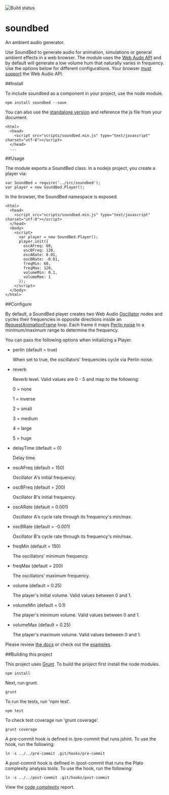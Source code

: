 ![Build status](https://travis-ci.org/vinceallenvince/soundbed.svg?branch=master)

# soundbed

An ambient audio generator.

Use SoundBed to generate audio for animation, simulations or general ambient effects in a web browser. The module uses the [Web Audo API](http://webaudio.github.io/web-audio-api/) and by default will generate a low volume hum that naturally varies in frequency. Use the options below for different configurations. Your browser [must support](http://caniuse.com/#feat=audio-api) the Web Audio API.

##Install

To include soundbed as a component in your project, use the node module.

```
npm install soundbed --save
```

You can also use the [standalone version](https://github.com/vinceallenvince/soundbed/releases/latest) and reference the js file from your document.

```
<html>
  <head>
    <script src="scripts/soundbed.min.js" type="text/javascript" charset="utf-8"></script>
  </head>
  ...
```

##Usage

The module exports a SoundBed class. In a nodejs project, you create a player via:

```
var SoundBed = require('../src/soundbed');
var player = new SoundBed.Player();
```

In the browser, the SoundBed namespace is exposed.

```
<html>
  <head>
    <script src="scripts/soundbed.min.js" type="text/javascript" charset="utf-8"></script>
  </head>
  <body>
    <script>
      var player = new SoundBed.Player();
      player.init({
        oscAFreq: 60,
        oscBFreq: 120,
        oscARate: 0.01,
        oscBRate: -0.01,
        freqMin: 60,
        freqMax: 120,
        volumeMin: 0.1,
        volumeMax: 1
      });
    </script>
  </body>
</html>
```

##Configure

By default, a SoundBed player creates two Web Audio [Oscillator](http://webaudio.github.io/web-audio-api/#the-oscillatornode-interface) nodes and cycles their frequencies in opposite directions inside an [RequestAnimationFrame](https://developer.mozilla.org/en-US/docs/Web/API/window.requestAnimationFrame) loop. Each frame it maps [Perlin noise](http://en.wikipedia.org/wiki/Perlin_noise) to a minimum/maximum range to determine the frequency.

You can pass the following options when initializing a Player.

 *    perlin (default = true)

      When set to true, the oscillators' frequencies cycle via Perlin noise.

 *    reverb

      Reverb level. Valid values are 0 - 5 and map to the following:

      0 = none

      1 = inverse

      2 = small

      3 = medium

      4 = large

      5 = huge


 *    delayTime (default = 0)

      Delay time.

 *    oscAFreq (default = 150)

      Oscillator A's initial frequency.

 *    oscBFreq (default = 200)

      Oscillator B's initial frequency.

 *    oscARate (default = 0.001)

      Oscillator A's cycle rate through its frequency's min/max.

 *    oscBRate (default = -0.001)

      Oscillator B's cycle rate through its frequency's min/max.

 *    freqMin (default = 150)

      The oscillators' minimum frequency.

 *    freqMax (default = 200)

      The oscillators' maximum frequency.

 *    volume (default = 0.25)

      The player's initial volume. Valid values between 0 and 1.

 *    volumeMin (default = 0.1)

      The player's minimum volume. Valid values between 0 and 1.

 *    volumeMax (default = 0.25)

      The player's maximum volume. Valid values between 0 and 1.


Please review [the docs](http://vinceallenvince.github.io/soundbed/doc/) or check out the [examples](http://vinceallenvince.github.io/soundbed/).

##Building this project

This project uses [Grunt](http://gruntjs.com). To build the project first install the node modules.

```
npm install
```

Next, run grunt.

```
grunt
```

To run the tests, run 'npm test'.

```
npm test
```

To check test coverage run 'grunt coverage'.

```
grunt coverage
```

A pre-commit hook is defined in /pre-commit that runs jshint. To use the hook, run the following:

```
ln -s ../../pre-commit .git/hooks/pre-commit
```

A post-commit hook is defined in /post-commit that runs the Plato complexity analysis tools. To use the hook, run the following:

```
ln -s ../../post-commit .git/hooks/post-commit
```

View the [code complexity](http://vinceallenvince.github.io/soundbed/reports/) report.
